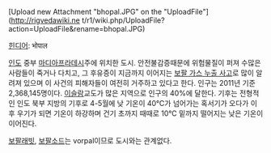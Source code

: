 [Upload new Attachment "bhopal.JPG" on the "UploadFile"](http://rigvedawiki.ne
t/r1/wiki.php/UploadFile?action=UploadFile&rename=bhopal.JPG)

[힌디어](%ED%9E%8C%EB%94%94%EC%96%B4.md): भोपाल

[인도](%EC%9D%B8%EB%8F%84.md) 중부 [마디아프라데시](%EB%A7%88%EB%94%94%EC%95%84%ED%94%84%EB%9D%BC%EB%8D%B0%EC%8B%9C.md)주에 위치한 도시. 안전불감증때문에 위험물질이 퍼져 수많은 사람들이 죽거나
다치고, 그 후유증이 지금까지 이어지는 [보팔 가스 누출 사고](%EB%B3%B4%ED%8C%94%20%EA%B0%80%EC%8A%A4%20%EB%88%84%EC%B6%9C%20%EC%82%AC%EA%B3%A0.md)로 많이 알려져 있으며 이 사건의 피해자들이 여전히
거주하고 있다고 한다. 인구는 2011년 기준 2,368,145명이다.
[이슬람](%EC%9D%B4%EC%8A%AC%EB%9E%8C.md)교도가 많은 지역으로 인구의 40%에 달한다. 기후는 전형적인 인도
북부 지방의 기후로 4-5월에 낮 기온이 40℃가 넘어가는 혹서기가 오다가 이후 우기가 되면 기온이 하강하며 건기 초까지 때때로 10℃
밑까지 떨어지는 낮은 기온이 이어진다.

[보팔래빗](%EB%B3%B4%ED%8C%94%EB%9E%98%EB%B9%97.md), [보팔소드](%EB%B3%B4%ED%8C%94%20%EC%86%8C%EB%93%9C.md)는 vorpal이므로 도시와는 관계없다.

